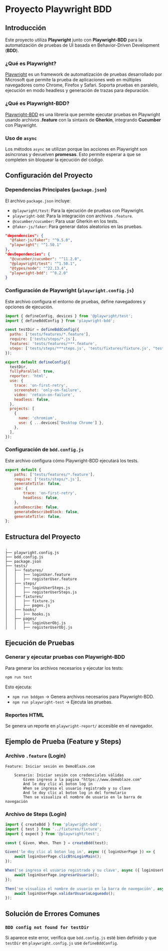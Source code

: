 # Proyecto Playwright BDD

## Introducción
Este proyecto utiliza **Playwright** junto con **Playwright-BDD** para la automatización de pruebas de UI basada en Behavior-Driven Development (**BDD**).

### ¿Qué es Playwright?
[Playwright](https://playwright.dev/) es un framework de automatización de pruebas desarrollado por Microsoft que permite la prueba de aplicaciones web en múltiples navegadores como Chrome, Firefox y Safari. Soporta pruebas en paralelo, ejecución en modo headless y generación de trazas para depuración.

### ¿Qué es Playwright-BDD?
[Playwright-BDD](https://www.npmjs.com/package/playwright-bdd) es una librería que permite ejecutar pruebas en Playwright usando archivos **.feature** con la sintaxis de **Gherkin**, integrando **Cucumber** con Playwright.

### Uso de `async`
Los métodos `async` se utilizan porque las acciones en Playwright son asíncronas y devuelven **promesas**. Esto permite esperar a que se completen sin bloquear la ejecución del código.

## Configuración del Proyecto

### Dependencias Principales (`package.json`)
El archivo `package.json` incluye:
- `@playwright/test`: Para la ejecución de pruebas con Playwright.
- `playwright-bdd`: Para la integración con archivos `.feature`.
- `@cucumber/cucumber`: Para usar Gherkin en los tests.
- `@faker-js/faker`: Para generar datos aleatorios en las pruebas.

```json
"dependencies": {
  "@faker-js/faker": "^9.5.0",
  "playwright": "^1.50.1"
},
"devDependencies": {
  "@cucumber/cucumber": "^11.2.0",
  "@playwright/test": "^1.50.1",
  "@types/node": "^22.13.4",
  "playwright-bdd": "^8.2.0"
}
```

### Configuración de Playwright (`playwright.config.js`)
Este archivo configura el entorno de pruebas, define navegadores y opciones de ejecución.

```js
import { defineConfig, devices } from '@playwright/test';
import { defineBddConfig } from 'playwright-bdd';

const testDir = defineBddConfig({
  paths: ['tests/features/*.feature'],
  require: ['tests/steps/*.js'],
  features: 'tests/features/***.feature',
  steps: ['tests/steps/***steps.js', 'tests/fixtures/fixture.js', "tests/hooks/hooks.js" ],
});

export default defineConfig({
  testDir,
  fullyParallel: true,
  reporter: 'html',
  use: {
    trace: 'on-first-retry',
    screenshot: 'only-on-failure',
    video: 'retain-on-failure',
    headless: false,
  },
  projects: [
    {
      name: 'chromium',
      use: { ...devices['Desktop Chrome'] },
    },
  ],
});
```

### Configuración de `bdd.config.js`
Este archivo configura cómo Playwright-BDD ejecutará los tests.

```js
export default {
    paths: ['tests/features/*.feature'],
    require: ['tests/steps/*.js'],
    generateTitle: false,
    use: {
        trace: 'on-first-retry',
        headless: false,
    },
    autoDescribe: false,
    generateDescribeBlock: false,
    generateTitle: false,
};
```

## Estructura del Proyecto

```
.
├── playwright.config.js
├── bdd.config.js
├── package.json
├── tests/
│   ├── features/
│   │   ├── loginUser.feature
│   │   ├── registerUser.feature
│   ├── steps/
│   │   ├── loginUserSteps.js
│   │   ├── registerUserSteps.js
│   ├── fixtures/
│   │   ├── fixture.js
│   │   ├── pages.js
│   ├── hooks/
│   │   ├── hooks.js
│   ├── pages/
│   │   ├── loginUserObj.js
│   │   ├── registerUserObj.js
```

## Ejecución de Pruebas

### Generar y ejecutar pruebas con Playwright-BDD
Para generar los archivos necesarios y ejecutar los tests:
```sh
npm run test
```
Esto ejecuta:
- `npm run bddgen` → Genera archivos necesarios para Playwright-BDD.
- `npm run playwright-test` → Ejecuta las pruebas.

### Reportes HTML
Se genera un reporte en `playwright-report/` accesible en el navegador.

## Ejemplo de Prueba (Feature y Steps)

### Archivo `.feature` (Login)
```gherkin
Feature: Iniciar sesión en DemoBlaze.com

    Scenario: Iniciar sesión con credenciales válidas
        Given ingreso a la pagina "https://www.demoblaze.com"
        And le doy clic al boton log in
        When se ingresa el usuario registrado y su clave
        And le doy clic al boton log in del formulario
        Then se visualiza el nombre de usuario en la barra de navegación
```

### Archivo de Steps (Login)
```js
import { createBdd } from 'playwright-bdd';
import { test } from '../fixtures/fixture';
import { expect } from '@playwright/test';

const { Given, When, Then } = createBdd(test);

Given('le doy clic al boton log in', async ({ loginUserPage }) => {
    await loginUserPage.clicBtnLoginMain();
});

When('se ingresa el usuario registrado y su clave', async ({ loginUserPage }) => {
    await loginUserPage.ingresarUsuario();
});

Then('se visualiza el nombre de usuario en la barra de navegación', async ({ loginUserPage }) => {
    await loginUserPage.validarUsuarioLogueado();
});
```

## Solución de Errores Comunes

### `BDD config not found for testDir`
Si aparece este error, verifica que `bdd.config.js` esté bien definido y que `testDir` en `playwright.config.js` use `defineBddConfig`.